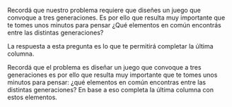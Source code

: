 Recordá que nuestro problema requiere que diseñes un juego que convoque a tres generaciones. Es por ello que resulta muy importante que te tomes unos minutos para pensar ¿Qué elementos en común encontrás entre las distintas generaciones? 

La respuesta a esta pregunta es lo que te permitirá completar la última columna.

Recordá que el problema es diseñar un juego que convoque a tres generaciones es por ello que resulta muy importante que te tomes unos minutos para pensar: ¿qué elementos en común encontras entre las distintas generaciones? En base a eso completa la última columna con estos elementos.
